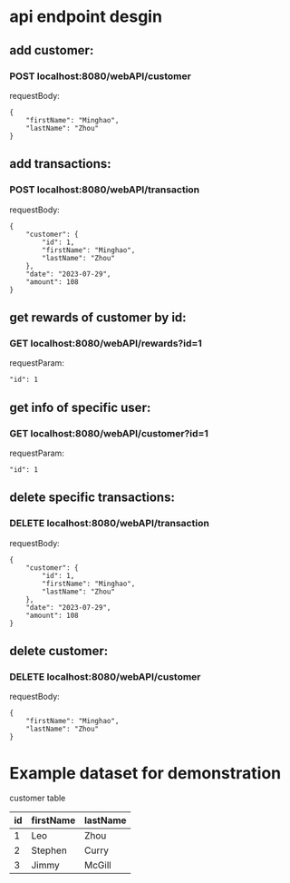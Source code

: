 # api endpoint desgin

## add customer:
### POST localhost:8080/webAPI/customer
requestBody:
```
{
    "firstName": "Minghao",
    "lastName": "Zhou"
}
```

## add transactions:
### POST localhost:8080/webAPI/transaction
requestBody:
```
{
    "customer": {
        "id": 1,
        "firstName": "Minghao",
        "lastName": "Zhou"
    },
    "date": "2023-07-29",
    "amount": 108
}
```

## get rewards of customer by id:
### GET localhost:8080/webAPI/rewards?id=1
requestParam:

    "id": 1

## get info of specific user:
### GET localhost:8080/webAPI/customer?id=1
requestParam:

    "id": 1

## delete specific transactions:
### DELETE localhost:8080/webAPI/transaction
requestBody:
```
{
    "customer": {
        "id": 1,
        "firstName": "Minghao",
        "lastName": "Zhou"
    },
    "date": "2023-07-29",
    "amount": 108
}
```

## delete customer:
### DELETE localhost:8080/webAPI/customer
requestBody:
```
{
    "firstName": "Minghao",
    "lastName": "Zhou"
}
```

# Example dataset for demonstration

customer table

| id |firstName|lastName|
|--|-----|-------|
| 1 |Leo|Zhou|
| 2 |Stephen|Curry|
| 3 |Jimmy|McGill|